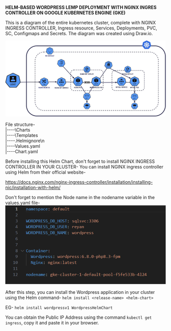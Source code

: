 **HELM-BASED WORDPRESS LEMP DEPLOYMENT WITH NGINX INGRES CONTROLLER ON GOOGLE KUBERNETES ENGINE (GKE)**

This is a diagram of the entire kubernetes cluster, complete with NGINX INGRESS CONTROLLER, Ingress resource, Services, Deployments, PVC, SC, Configmaps and Secrets. The diagram was created using Draw.io.


![](image.jpg)

File structure-<br>
|----\Charts <br>
|----\Templates<br>
|----.Helmignore\n<br>
|----Values.yaml<br>
|----Chart.yaml


Before installing this Helm Chart, don't forget to install NGINX INGRESS CONTROLLER IN YOUR CLUSTER-
You can install NGINX ingress controller using Helm from their official website- 

https://docs.nginx.com/nginx-ingress-controller/installation/installing-nic/installation-with-helm/

Don't forget to mention the Node name in the nodename variable in the values.yaml file- 
![](images/image.png)

After this step, you can install the Wordpress application in your cluster using the Helm command- ```helm install <release-name> <helm-chart>```

EG- ```helm install wordpressv1 WordpressHelmChart```


You can obtain the Public IP Address using the command ```kubectl get ingress```, copy it and paste it in your browser.



